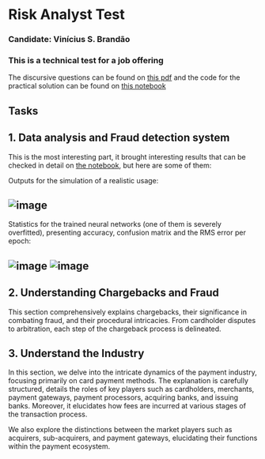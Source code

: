# <h1>Risk Analyst Test</h1>

### Candidate: Vinícius S. Brandão

### This is a technical test for a job offering
The discursive questions can be found on [this pdf]([https://github.com/TeuPremium/Fraud_test/blob/main/Cloudwalk%20Risk%20Analyst%20I%20-%20Vin%C3%ADcius%20Brand%C3%A3o.pdf](https://github.com/TeuPremium/Fraud_test/blob/main/Risk%20Analyst%20-%20%20Case%20(3).pdf)) and the code for the practical solution can be found on [this notebook](https://github.com/TeuPremium/Fraud_test/blob/main/index.ipynb)

## Tasks

## 1. Data analysis and Fraud detection system
This is the most interesting part, it brought interesting results that can be checked in detail on [the notebook](https://github.com/TeuPremium/Fraud_test/blob/main/index.ipynb), but here are some of them:

Outputs for the simulation of a realistic usage:
## ![image](https://github.com/TeuPremium/Fraud_test/assets/50275359/769de9f0-8377-4ee5-a4fa-10a06b1a932f)

  

Statistics for the trained neural networks (one of them is severely overfitted), presenting accuracy, confusion matrix and the RMS error per epoch:
## ![image](https://github.com/TeuPremium/Fraud_test/assets/50275359/3866a60b-30a3-4837-af38-ec1cf12f22a9) ![image](https://github.com/TeuPremium/Fraud_test/assets/50275359/604745d5-2ec0-4a22-959b-389ba3cb0fde)


## 2. Understanding Chargebacks and Fraud
This section comprehensively explains chargebacks, their significance in combating fraud, and their procedural intricacies. From cardholder disputes to arbitration, each step of the chargeback process is delineated. 

## 3. Understand the Industry
In this section, we delve into the intricate dynamics of the payment industry, focusing primarily on card payment methods. The explanation is carefully structured, details the roles of key players such as cardholders, merchants, payment gateways, payment processors, acquiring banks, and issuing banks. Moreover, it elucidates how fees are incurred at various stages of the transaction process. 

We also explore the distinctions between the market players such as acquirers, sub-acquirers, and payment gateways, elucidating their functions within the payment ecosystem.


